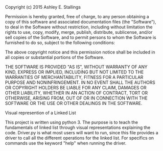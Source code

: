 Copyright (c) 2015 Ashley E. Stallings


Permission is hereby granted, free of charge, to any person obtaining a copy of this software and associated documentation files (the "Software"), to deal in the Software without restriction, including without limitation the rights to use, copy, modify, merge, publish, distribute, sublicense, and/or sell copies of the Software, and to permit persons to whom the Software is furnished to do so, subject to the following conditions:

The above copyright notice and this permission notice shall be included in all copies or substantial portions of the Software.

THE SOFTWARE IS PROVIDED "AS IS", WITHOUT WARRANTY OF ANY KIND, EXPRESS OR IMPLIED, INCLUDING BUT NOT LIMITED TO THE WARRANTIES OF MERCHANTABILITY, FITNESS FOR A PARTICULAR PURPOSE AND NONINFRINGEMENT. IN NO EVENT SHALL THE AUTHORS OR COPYRIGHT HOLDERS BE LIABLE FOR ANY CLAIM, DAMAGES OR OTHER LIABILITY, WHETHER IN AN ACTION OF CONTRACT, TORT OR OTHERWISE, ARISING FROM, OUT OF OR IN CONNECTION WITH THE SOFTWARE OR THE USE OR OTHER DEALINGS IN THE SOFTWARE.



Visual represention of a Linked List

This project is written using python 3.  The purpose is to teach the fundamentals of linked list through visual representations explaining the code.  Driver.py is what most users will want to run, since this file provides a driver to call all the different operations for the linked list.  For specifics on commands use the keyword "help" when running the driver.
